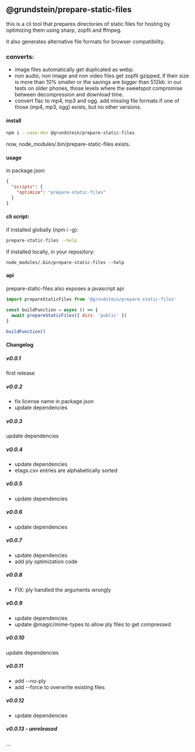 ## @grundstein/prepare-static-files

this is a cli tool that prepares directories of static files for hosting by optimizing them
using sharp, zopfli and ffmpeg.

it also generates alternative file formats for browser compatibility.

### converts:

- image files automatically get duplicated as webp.
- non audio, non image and non video files get zopfli gzipped, if their size is more than 10% smaller or the savings are bigger than 512kb.
  in our tests on older phones, those levels where the sweetspot compromise between decompression and download time.
- convert flac to mp4, mp3 and ogg. add missing file formats if one of those (mp4, mp3, ogg) exists, but no other versions.

#### install

```bash
npm i --save-dev @grundstein/prepare-static-files
```

now, node_modules/.bin/prepare-static-files exists.

#### usage

in package.json:

```json
{
  "scripts": {
    "optimize": "prepare-static-files"
  }
}
```

#### cli script:

if installed globally (npm i -g):

```bash
prepare-static-files --help
```

if installed locally, in your repository:

```
node_modules/.bin/prepare-static-files --help
```

#### api

prepare-static-files also exposes a javascript api

```javascript
import prepareStaticFiles from '@grundstein/prepare-static-files'

const buildFunction = async () => {
  await prepareStaticFiles({ dirs: 'public' })
}

buildFunction()
```

#### Changelog

##### v0.0.1

first release

##### v0.0.2

- fix license name in package.json
- update dependencies

##### v0.0.3

update dependencies

##### v0.0.4

- update dependencies
- etags.csv entries are alphabetically sorted

##### v0.0.5

- update dependencies

##### v0.0.6

- update dependencies

##### v0.0.7

- update dependencies
- add ply optimization code

##### v0.0.8

- FIX: ply handled the arguments wrongly

##### v0.0.9

- update dependencies
- update @magic/mime-types to allow ply files to get compressed

##### v0.0.10

update dependencies

##### v0.0.11

- add --no-ply
- add --force to overwrite existing files

##### v0.0.12

- update dependencies

##### v0.0.13 - unreleased

...
